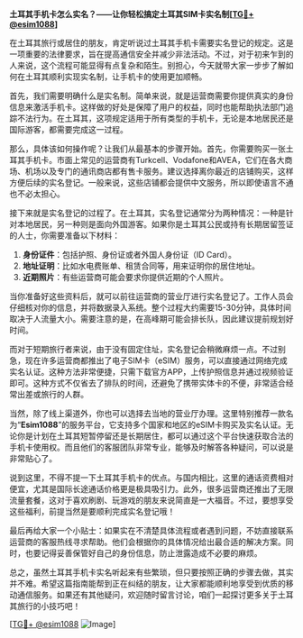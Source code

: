 **土耳其手机卡怎么实名？——让你轻松搞定土耳其SIM卡实名制[[TG💪+ @esim1088](https://t.me/s/esim1088)]**

在土耳其旅行或居住的朋友，肯定听说过土耳其手机卡需要实名登记的规定。这是一项重要的法律要求，旨在提高通信安全并减少非法活动。不过，对于初来乍到的人来说，这个流程可能显得有点复杂和陌生。别担心，今天就带大家一步步了解如何在土耳其顺利实现实名制，让手机卡的使用更加顺畅。

首先，我们需要明确什么是实名制。简单来说，就是运营商需要你提供真实的身份信息来激活手机卡。这样做的好处是保障了用户的权益，同时也能帮助执法部门追踪不法行为。在土耳其，这项规定适用于所有类型的手机卡，无论是本地居民还是国际游客，都需要完成这一过程。

那么，具体该如何操作呢？让我们从最基本的步骤开始。首先，你需要购买一张土耳其手机卡。市面上常见的运营商有Turkcell、Vodafone和AVEA，它们在各大商场、机场以及专门的通讯商店都有售卡服务。建议选择离你最近的店铺购买，这样方便后续的实名登记。一般来说，这些店铺都会提供中文服务，所以即使语言不通也不必太担心。

接下来就是实名登记的过程了。在土耳其，实名登记通常分为两种情况：一种是针对本地居民，另一种则是面向外国游客。如果你是土耳其公民或持有长期居留签证的人士，你需要准备以下材料：

1. **身份证件**：包括护照、身份证或者外国人身份证（ID Card）。
2. **地址证明**：比如水电费账单、租赁合同等，用来证明你的居住地址。
3. **近期照片**：有些运营商可能会要求你提供近期的个人照片。

当你准备好这些资料后，就可以前往运营商的营业厅进行实名登记了。工作人员会仔细核对你的信息，并将数据录入系统。整个过程大约需要15-30分钟，具体时间取决于人流量大小。需要注意的是，在高峰期可能会排长队，因此建议提前规划好时间。

而对于短期旅行者来说，由于没有固定住址，实名登记会稍微麻烦一点。不过别急，现在许多运营商都推出了电子SIM卡（eSIM）服务，可以直接通过网络完成实名认证。这种方法非常便捷，只需下载官方APP，上传护照信息并通过视频验证即可。这种方式不仅省去了排队的时间，还避免了携带实体卡的不便，非常适合经常出差或旅行的人群。

当然，除了线上渠道外，你也可以选择去当地的营业厅办理。这里特别推荐一款名为“**Esim1088**”的服务平台，它支持多个国家和地区的eSIM卡购买及实名认证。无论你是计划在土耳其短暂停留还是长期居住，都可以通过这个平台快速获取合法的手机卡使用权。而且他们的客服团队非常专业，能够及时解答各种疑问，可以说是非常贴心了。

说到这里，不得不提一下土耳其手机卡的优点。与国内相比，这里的通话资费相对便宜，尤其是国际长途通话价格更是极具吸引力。此外，很多运营商还推出了无限流量套餐，这对于喜欢刷剧、玩游戏的朋友来说简直是一大福音。不过，要想享受这些福利，前提当然是要顺利完成实名登记哦！

最后再给大家一个小贴士：如果实在不清楚具体流程或者遇到问题，不妨直接联系运营商的客服热线寻求帮助。他们会根据你的具体情况给出最合适的解决方案。同时，也要记得妥善保管好自己的身份信息，防止泄露造成不必要的麻烦。

总之，虽然土耳其手机卡实名听起来有些繁琐，但只要按照正确的步骤去做，其实并不难。希望这篇指南能帮到正在纠结的朋友，让大家都能顺利地享受到优质的移动通信服务。如果还有其他疑问，欢迎随时留言讨论，咱们一起探讨更多关于土耳其旅行的小技巧吧！

[[TG💪+ @esim1088](https://t.me/s/esim1088) ![Image](https://i.postimg.cc/4NQfJmqS/Snipaste-2025-05-13-00-14-12.png)]